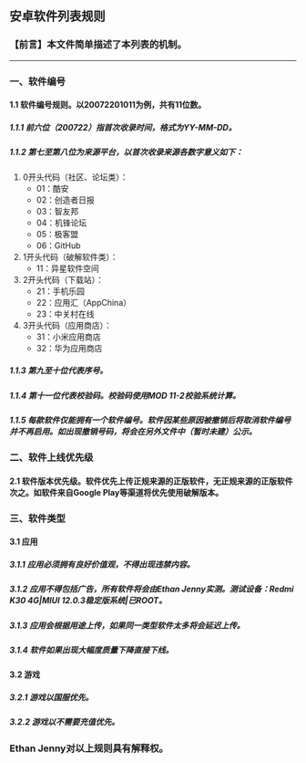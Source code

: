 ## 安卓软件列表规则
### 【前言】本文件简单描述了本列表的机制。
***
### 一、软件编号
#### 1.1 软件编号规则。以20072201011为例，共有11位数。
##### 1.1.1 前六位（200722）指首次收录时间，格式为YY-MM-DD。
##### 1.1.2 第七至第八位为来源平台，以首次收录来源各数字意义如下：
1. 0开头代码（社区、论坛类）：
    - 01：酷安
    - 02：创造者日报
    - 03：智友邦
    - 04：机锋论坛
    - 05：极客盟
    - 06：GitHub
2. 1开头代码（破解软件类）：
    - 11：异星软件空间
3. 2开头代码（下载站）：
    - 21：手机乐园
    - 22：应用汇（AppChina）
    - 23：中关村在线
4. 3开头代码（应用商店）：
    - 31：小米应用商店
    - 32：华为应用商店
##### 1.1.3 第九至十位代表序号。
##### 1.1.4 第十一位代表校验码。校验码使用MOD 11-2校验系统计算。
##### 1.1.5 每款软件仅能拥有一个软件编号。软件因某些原因被撤销后将取消软件编号并不再启用。如出现撤销号码，将会在另外文件中（暂时未建）公示。
### 二、软件上线优先级
#### 2.1 软件版本优先级。软件优先上传正规来源的正版软件，无正规来源的正版软件次之。如软件来自Google Play等渠道将优先使用破解版本。
### 三、软件类型
#### 3.1 应用
##### 3.1.1 应用必须拥有良好价值观，不得出现违禁内容。
##### 3.1.2 应用不得包括广告，所有软件将会由Ethan Jenny实测。测试设备：Redmi K30 4G|MIUI 12.0.3稳定版系统|已ROOT。
##### 3.1.3 应用会根据用途上传，如果同一类型软件太多将会延迟上传。
##### 3.1.4 软件如果出现大幅度质量下降直接下线。
#### 3.2 游戏
##### 3.2.1 游戏以国服优先。
##### 3.2.2 游戏以不需要充值优先。

### Ethan Jenny对以上规则具有解释权。
